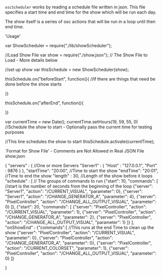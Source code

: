`oscScheduler` works by reading a schedule file written in json. This file specifies a start time and end time for the show which will be run each day. 

The show itself is a series of osc actions that will be run in a loop until then end time.

'Usage'

var ShowScheduler = require("./lib/showScheduler");

//Load Show File
var show = require("./show.json");  // The Show File to Load - More details below


//set up show
var thisSchedule = new ShowScheduler(show);



thisSchedule.on("beforeStart", function(){
 	//If there are things that need be done before the show starts
	
})



thisSchedule.on("afterEnd", function(){
	

})

var currentTime = new Date();
currentTime.setHours(19, 59, 55, 0)
//Schedule the show to start - Optionally pass the current time for testing purposes

//This line schedules the show to start
thisSchedule.activate(currentTime);

`Format for Show File' - Comments are Not Allowed in Real JSON File
show.json

{
	"servers" : { //One or more Servers
		"Server1" : {
			"Host" : "127.0.0.1",
			"Port" : 9876
		}
	},
	"startTime": "20:00", //Time to start the show
	"endTime": "20:01", //Time to end the show
	"length" : 30,  //Length of the show before it loops
	"schedule" : [ // The groups of commands to run 
		{"start": 10, "commands": [ //start is the number of seconds from the beginning of the loop
			{"server": "Server1", "action": "/CURRENT_VISUAL", "parameter": 0},
			{"server": "Server1", "action": "/CHANGE_GENERATOR_A", "parameter": 4},
			{"server": "PixelController", "action": "/CHANGE_ALL_OUTPUT_VISUAL", "parameter": 0}
		]},
		{"start": 20, "commands": [
			{"server": "PixelController", "action": "/CURRENT_VISUAL", "parameter": 1},
			{"server": "PixelController", "action": "/CHANGE_GENERATOR_A", "parameter": 2},
			{"server": "PixelController", "action": "/CHANGE_ALL_OUTPUT_VISUAL", "parameter": 1}
		]}
	],
	"onShowEnd" : {"commands":[ //This runs at the end Time to clean up the show
		{"server": "PixelController", "action": "/CURRENT_VISUAL", "parameter": 0},
		{"server": "PixelController", "action": "/CHANGE_GENERATOR_A", "parameter": 0},
		{"server": "PixelController", "action": "/CURRENT_COLORSET", "parameter": 1},
		{"server": "PixelController", "action": "/CHANGE_ALL_OUTPUT_VISUAL", "parameter": 0}
	]}

}
